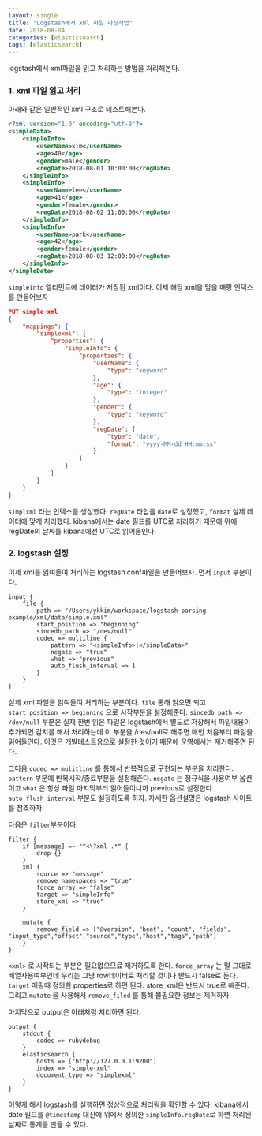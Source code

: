 ```yaml
---
layout: single
title: "Logstash에서 xml 파일 파싱작업"
date: 2018-08-04
categories: [elasticsearch]
tags: [elasticsearch]
---
```


logstash에서 xml파일을 읽고 처리하는 방법을 처리해본다.

### 1. xml 파일 읽고 처리

아래와 같은 일반적인 xml 구조로 테스트해본다.

```xml
<?xml version="1.0" encoding="utf-8"?>
<simpleData>
    <simpleInfo>
        <userName>kim</userName>
        <age>40</age>
        <gender>male</gender>
        <regDate>2018-08-01 10:00:00</regDate>
    </simpleInfo>
    <simpleInfo>
        <userName>lee</userName>
        <age>41</age>
        <gender>female</gender>
        <regDate>2018-08-02 11:00:00</regDate>
    </simpleInfo>
    <simpleInfo>
        <userName>park</userName>
        <age>42</age>
        <gender>female</gender>
        <regDate>2018-08-03 12:00:00</regDate>
    </simpleInfo>
</simpleData>
```

`simpleInfo` 엘리먼트에 데이터가 저장된 xml이다. 이제 해당 xml을 담을 매핑 인덱스를 만들어보자

```json
PUT simple-xml
{
    "mappings": {
        "simplexml": {
            "properties": {
                "simpleInfo": {
                    "properties": {
                        "userName": {
                            "type": "keyword"
                        },
                        "age": {
                            "type": "integer"
                        },
                        "gender": {
                            "type": "keyword"
                        },
                        "regDate": {
                            "type": "date",
                            "format": "yyyy-MM-dd HH:mm:ss"
                        }
                    }
                }
            }
        }
    }
}
```

`simplxml` 라는 인덱스를 생성했다. `regDate` 타입을 `date`로 설정했고, `format` 실제 데이터에 맞게 처리했다. kibana에서는 date 필드를 UTC로 처리하기 때문에 위에 regDate의 날짜를 kibana에선 UTC로 읽어들인다.

### 2. logstash 설정

이제 xml를 읽여들여 처리하는 logstash conf파일을 만들어보자. 먼저 `input` 부분이다.

```
input {
    file {
        path => "/Users/ykkim/workspace/logstash-parsing-example/xml/data/simple.xml"
        start_position => "beginning"
        sincedb_path => "/dev/null"
        codec => multiline {
            pattern => "<simpleInfo>|</simpleData>"
            negate => "true"
            what => "previous"
            auto_flush_interval => 1
        }
    }
}
```

실제 xml 파일을 읽여들여 처리하는 부분이다. `file` 통해 읽으면 되고 `start_position => beginning` 으로 시작부분을 설정해준다. `sincedb_path => /dev/null` 부분은 실제 한번 읽은 파일은 logstash에서 별도로 저장해서 파일내용이 추가되면 감지를 해서 처리하는데 이 부분을 /dev/null로 해주면 매번 처음부터 파일을 읽어들인다. 이것은 개발테스트용으로 설정한 것이기 때문에 운영에서는 제거해주면 된다.

그다음 `codec => mulitline` 를 통해서 반복적으로 구현되는 부분을 처리한다. `pattern` 부분에 반복시작/종료부분을 설정해준다. `negate` 는 정규식을 사용여부 옵션이고 `what` 은 항상 파일 마지막부터 읽어들이니까 previous로 설정한다. `auto_flush_interval` 부분도 설정하도록 하자. 자세한 옵션설명은 logstash 사이트를 참조하자.

다음은 `filter`부분이다.

```
filter {
    if [message] =~ "^<\?xml .*" {
        drop {}
    }
    xml {
        source => "message"
        remove_namespaces => "true"
        force_array => "false"
        target => "simpleInfo"
        store_xml => "true"
    }

    mutate {
        remove_field => ["@version", "beat", "count", "fields", "input_type","offset","source","type","host","tags","path"]
    }
}
```

`<xml>` 로 시작되는 부분은 필요없으므료 제거하도록 한다. `force_array` 는 말 그대로 배열사용여부인데 우리는 그냥 row데이터로 처리할 것이나 반드시 false로 둔다. `target` 매핑때 정의한 properties로 하면 된다. store_xml은 반드시 true로 해준다. 그리고 `mutate` 을 사용해서 `remove_filed` 를 통해 불필요한 정보는 제거하자.

마지막으로 output은 아래처럼 처리하면 된다.

```
output {
    stdout {
        codec => rubydebug
    }
    elasticsearch {
        hosts => ["http://127.0.0.1:9200"]
        index => "simple-xml"
        document_type => "simplexml"
    }
}
```

이렇게 해서 logstash를 실행하면 정상적으로 처리됨을 확인할 수 있다. kibana에서 date 필드를 `@timestamp` 대신에 위에서 정의한 `simpleInfo.regDate`로 하면 처리된 날짜로 통계를 만들 수 있다.
